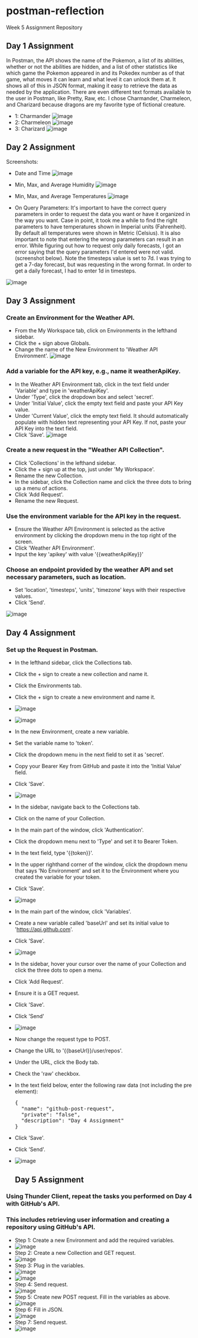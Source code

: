 # postman-reflection
Week 5 Assignment Repository

## Day 1 Assignment
In Postman, the API shows the name of the Pokemon, a list of its abilities, whether or not the abilities are hidden, and a list of other statistics like which game the Pokemon appeared in and its Pokedex number as of that game, what moves it can learn and what level it can unlock them at. It shows all of this in JSON format, making it easy to retrieve the data as needed by the application. There are even different text formats available to the user in Postman, like Pretty, Raw, etc. I chose Charmander, Charmeleon, and Charizard because dragons are my favorite type of fictional creature.
- 1: Charmander ![image](https://github.com/rja87sd/postman-reflection/assets/145504216/b0245f87-83e6-43b4-8bd5-3cd958fe097b)
- 2: Charmeleon ![image](https://github.com/rja87sd/postman-reflection/assets/145504216/b3c23584-d331-4c2d-8c83-3689e26da249)
- 3: Charizard ![image](https://github.com/rja87sd/postman-reflection/assets/145504216/c473d1eb-8614-43e9-b2a1-cf686ce916dd)


## Day 2 Assignment
Screenshots:
- Date and Time
  ![image](https://github.com/rja87sd/postman-reflection/assets/145504216/a9822e53-3fa4-452a-a027-f858e799a877)
- Min, Max, and Average Humidity
  ![image](https://github.com/rja87sd/postman-reflection/assets/145504216/0e3cf60f-1b95-4354-96a8-1ff87c16b71d)
- Min, Max, and Average Temperatures
  ![image](https://github.com/rja87sd/postman-reflection/assets/145504216/666adb70-525b-4710-b7d8-dd8b1bbf6534)

- On Query Parameters:
  It's important to have the correct query parameters in order to request the data you want or have it organized in the way you want. Case in point, it took me a while to find the right parameters to have temperatures shown in Imperial units (Fahrenheit). By default all temperatures were shown in Metric (Celsius). It is also important to note that entering the wrong parameters can result in an error. While figuring out how to request only daily forecasts, I got an error saying that the query parameters I'd entered were not valid. (screenshot below). Note the timesteps value is set to 7d. I was trying to get a 7-day forecast, but was requesting in the wrong format. In order to get a daily forecast, I had to enter 1d in timesteps.

![image](https://github.com/rja87sd/postman-reflection/assets/145504216/6120949a-baf5-4b1d-9897-cb1d70d7a801)


## Day 3 Assignment
### Create an Environment for the Weather API.
- From the My Workspace tab, click on Environments in the lefthand sidebar.
- Click the + sign above Globals.
- Change the name of the New Environment to 'Weather API Environment'.
![image](https://github.com/rja87sd/postman-reflection/assets/145504216/dc644443-a662-4755-a25d-8409d533c01b)

### Add a variable for the API key, e.g., name it weatherApiKey.
- In the Weather API Environment tab, click in the text field under 'Variable' and type in 'weatherApiKey'.
- Under 'Type', click the dropdown box and select 'secret'.
- Under 'Initial Value', click the empty text field and paste your API Key value.
- Under 'Current Value', click the empty text field. It should automatically populate with hidden text representing your API Key. If not, paste your API Key into the text field.
- Click 'Save'.
![image](https://github.com/rja87sd/postman-reflection/assets/145504216/5a5302a2-1fd2-4636-9ab6-0c993adfada7)

### Create a new request in the "Weather API Collection".
- Click 'Collections' in the lefthand sidebar.
- Click the + sign up at the top, just under 'My Workspace'.
- Rename the new Collection.
- In the sidebar, click the Collection name and click the three dots to bring up a menu of actions.
- Click 'Add Request'.
- Rename the new Request.
  
### Use the environment variable for the API key in the request.
- Ensure the Weather API Environment is selected as the active environment by clicking the dropdown menu in the top right of the screen.
- Click 'Weather API Environment'.
- Input the key 'apikey' with value '{{weatherApiKey}}'
  
### Choose an endpoint provided by the weather API and set necessary parameters, such as location.
- Set 'location', 'timesteps', 'units', 'timezone' keys with their respective values.
- Click 'Send'.

![image](https://github.com/rja87sd/postman-reflection/assets/145504216/24102cbc-4cce-4353-a4a8-409a6c73d269)


## Day 4 Assignment
### Set up the Request in Postman.
- In the lefthand sidebar, click the Collections tab.
- Click the + sign to create a new collection and name it.
- Click the Environments tab.
- Click the + sign to create a new environment and name it.
- ![image](https://github.com/rja87sd/postman-reflection/assets/145504216/5e33c0c3-5576-40cd-a53d-d33351e11946)
- ![image](https://github.com/rja87sd/postman-reflection/assets/145504216/818743d8-e80f-4e71-9dd4-bb807b0d495d)
- In the new Environment, create a new variable.
- Set the variable name to 'token'.
- Click the dropdown menu in the next field to set it as 'secret'.
- Copy your Bearer Key from GitHub and paste it into the 'Initial Value' field.
- Click 'Save'.
- ![image](https://github.com/rja87sd/postman-reflection/assets/145504216/77e2b7ae-ef4d-4bdf-8f26-6eb18dac866b)
- In the sidebar, navigate back to the Collections tab.
- Click on the name of your Collection.
- In the main part of the window, click 'Authentication'.
- Click the dropdown menu next to 'Type' and set it to Bearer Token.
- In the text field, type '{{token}}'.
- In the upper righthand corner of the window, click the dropdown menu that says 'No Environment' and set it to the Environment where you created the variable for your token.
- Click 'Save'.
- ![image](https://github.com/rja87sd/postman-reflection/assets/145504216/cc034c51-6901-499a-87a9-4052eb9a013a)
- In the main part of the window, click 'Variables'.
- Create a new variable called 'baseUrl' and set its initial value to 'https://api.github.com'.
- Click 'Save'.
- ![image](https://github.com/rja87sd/postman-reflection/assets/145504216/3283634e-9a73-4b9d-a591-0866b1cae036)
- In the sidebar, hover your cursor over the name of your Collection and click the three dots to open a menu.
- Click 'Add Request'.
- Ensure it is a GET request.
- Click 'Save'.
- Click 'Send'
- ![image](https://github.com/rja87sd/postman-reflection/assets/145504216/d043227f-cdb5-4f50-92ec-cffcbd7ed279)
- Now change the request type to POST.
- Change the URL to '{{baseUrl}}/user/repos'.
- Under the URL, click the Body tab.
- Check the 'raw' checkbox.
- In the text field below, enter the following raw data (not including the pre element):
  <pre>{
    "name": "github-post-request",
    "private": "false",
    "description": "Day 4 Assignment"
  }</pre>
- Click 'Save'.
- Click 'Send'.
- ![image](https://github.com/rja87sd/postman-reflection/assets/145504216/82d687d6-945a-4a66-a956-0bfdef897b95)


  ## Day 5 Assignment
### Using Thunder Client, repeat the tasks you performed on Day 4 with GitHub's API.
### This includes retrieving user information and creating a repository using GitHub's API.
- Step 1: Create a new Environment and add the required variables.
- ![image](https://github.com/rja87sd/postman-reflection/assets/145504216/4d5597d7-6e9e-47e3-8214-dd41452411a1)
- Step 2: Create a new Collection and GET request.
- ![image](https://github.com/rja87sd/postman-reflection/assets/145504216/6113b04e-822a-4137-89ef-2bcb7fe719d2)
- Step 3: Plug in the variables.
- ![image](https://github.com/rja87sd/postman-reflection/assets/145504216/d1072485-e148-47fc-a6df-ca4d319120a9)
- ![image](https://github.com/rja87sd/postman-reflection/assets/145504216/67f75f97-ebc8-4f12-99c4-a49921822b11)
- Step 4: Send request.
- ![image](https://github.com/rja87sd/postman-reflection/assets/145504216/ac72c351-93a2-4100-96a6-68019087c93a)
- Step 5: Create new POST request. Fill in the variables as above.
- ![image](https://github.com/rja87sd/postman-reflection/assets/145504216/96171bf1-86a2-4893-9bc9-a9d30fbb8d61)
- Step 6: Fill in JSON.
- ![image](https://github.com/rja87sd/postman-reflection/assets/145504216/e86c3802-b287-43ea-99e8-1e7316681158)
- Step 7: Send request.
- ![image](https://github.com/rja87sd/postman-reflection/assets/145504216/ad21d8f8-77dd-4d84-9f6a-c3a9aa78921e)


